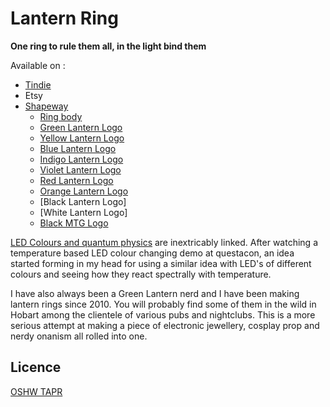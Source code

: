 # Lantern Ring

**One ring to rule them all, in the light bind them**

Available on :
- [Tindie](https://www.tindie.com/products/whatnick/lantern-rings/)
- Etsy
- [Shapeway](https://www.shapeways.com/shops/whatnick)
  - [Ring body](https://www.shapeways.com/product/PLQWLUV6V/lantern-ring-body?optionId=251926151&li=shop-inventory)
  - [Green Lantern Logo](https://www.shapeways.com/product/PLQWLUV6V/lantern-ring-body?optionId=251926155&li=shop-inventory)
  - [Yellow Lantern Logo](https://www.shapeways.com/product/87AK6SYQN/yellow-fear-lanterns-logo-from-dc-universe?optionId=253809626&li=shops)
  - [Blue Lantern Logo](https://www.shapeways.com/product/LDGX3RYWW/hope-lanterns-logo-from-dc-universe?optionId=253809602&li=shops)
  - [Indigo Lantern Logo](https://www.shapeways.com/product/RX6YYCM8E/indigo-empathy-logo-from-dc-universe?optionId=253810127&li=shops)
  - [Violet Lantern Logo](https://www.shapeways.com/product/Q4ZM3RG58/purple-love-lanterns-logo?optionId=253810197&li=shops)
  - [Red Lantern Logo](https://www.shapeways.com/product/2T2WC596J/red-rage-lanterns-logo?optionId=253810042&li=shops)
  - [Orange Lantern Logo](https://www.shapeways.com/product/XHF33N3QN/orange-avarice-lanterns-logo?optionId=253810121&li=shops)
  - [Black Lantern Logo]
  - [White Lantern Logo]
  - [Black MTG Logo](https://www.shapeways.com/product/NJ25J3LPM/magic-the-gathering-black-mana-logo?optionId=253809132)

[LED Colours and quantum physics](https://www.forbes.com/sites/chadorzel/2019/07/01/the-mostly-quantum-physics-of-making-colors/?sh=2ce5846e3953) are inextricably linked.
After watching a temperature based LED colour changing demo at questacon, an idea started forming in my head for using a similar idea with LED's of different colours and seeing how they
react spectrally with temperature.

I have also always been a Green Lantern nerd and I have been making lantern rings since 2010. You will probably find some of them in the wild in Hobart among the clientele of various
pubs and nightclubs. This is a more serious attempt at making a piece of electronic jewellery, cosplay prop and nerdy onanism all rolled into one.

## Licence

[OSHW TAPR](https://tapr.org/the-tapr-open-hardware-license/)
